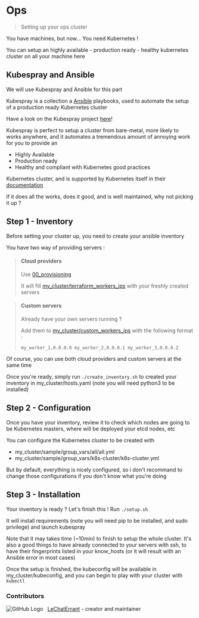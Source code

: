 # Ops

> Setting up your ops cluster

You have machines, but now... You need Kubernetes !

You can setup an highly available - production ready - healthy kubernetes cluster on all your machine here

## Kubespray and Ansible

We will use Kubespray and Ansible for this part

Kubespray is a collection a [Ansible](https://www.ansible.com/) playbooks, used to automate the setup of a production ready Kubernetes cluster

Have a look on the Kubespray project [here](https://github.com/kubernetes-sigs/kubespray)!

Kubespray is perfect to setup a cluster from bare-metal, more likely to works anywhere, and it automates a tremendous amount of annoying work for you to provide an
 * Highly Available
 * Production ready
 * Healthy and compliant with Kubernetes good practices

Kubernetes cluster, and is supported by Kubernetes itself in their [documentation](https://kubernetes.io/docs/setup/production-environment/tools/kubespray/)

If it does all the works, does it good, and is well maintained, why not picking it up ?

## Step 1 - Inventory

Before setting your cluster up, you need to create your ansible inventory

You have two way of providing servers :

> #### Cloud providers
>
> Use [00_provisioning](https://github.com/LeChatErrant/ops/tree/master/00_provisioning)
>
> It will fill [my_cluster/terraform_workers_ips](https://github.com/LeChatErrant/ops/tree/master/my_cluster/terraform_workers_ips) with your freshly created servers

> #### Custom servers
>
> Already have your own servers running ?
>
> Add them to [my_cluster/custom_workers_ips](https://github.com/LeChatErrant/ops/tree/master/my_cluster/custom_workers_ips) with the following format :
> ```
> my_worker_1,0.0.0.0 my_worker_2,0.0.0.1 my_worker_3,0.0.0.2
> ```

Of course, you can use both cloud providers and custom servers at the same time

Once you're ready, simply run `./create_inventory.sh` to created your inventory in my_cluster/hosts.yaml (note you will need python3 to be installed)

## Step 2 - Configuration

Once you have your inventory, review it to check which nodes are going to be Kubernetes masters, where will be deployed your etcd nodes, etc

You can configure the Kubernetes cluster to be created with
 * my_cluster/sample/group_vars/all/all.yml
 * my_cluster/sample/group_vars/k8s-cluster/k8s-cluster.yml

But by default, everything is nicely configured, so i don't recommand to change those configurations if you don't know what you're doing

## Step 3 - Installation

Your inventory is ready ? Let's finish this ! Run `./setup.sh`

It will install requirements (note you will need pip to be installed, and sudo privilege) and launch kubespray

Note that it may takes time (~10min) to finish to setup the whole cluster. It's also a good things to have already connected to your servers with ssh, to have their fingerprints listed in your know_hosts (or it will result with an Ansible error in most cases)

Once the setup is finished, the kubeconfig will be available in my_cluster/kubeconfig, and you can begin to play with your cluster with `kubectl`

### Contributors

![GitHub Logo](https://github.com/LeChatErrant.png?size=30) &nbsp; [LeChatErrant](https://github.com/LeChatErrant) - creator and maintainer
